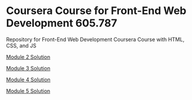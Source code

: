 # Coursera Course for Front-End Web Development 605.787
Repository for Front-End Web Development Coursera Course with HTML, CSS, and JS

[Module 2 Solution](http://stevo9510.github.io/coursera-605787/module2-solution "Module 2 Solution")

[Module 3 Solution](http://stevo9510.github.io/coursera-605787/module3-solution "Module 3 Solution")

[Module 4 Solution](http://stevo9510.github.io/coursera-605787/module4-solution "Module 4 Solution")

[Module 5 Solution](http://stevo9510.github.io/coursera-605787/module5-solution "Module 5 Solution")